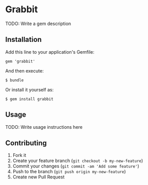 # Grabbit

TODO: Write a gem description

## Installation

Add this line to your application's Gemfile:

    gem 'grabbit'

And then execute:

    $ bundle

Or install it yourself as:

    $ gem install grabbit

## Usage

TODO: Write usage instructions here

## Contributing

1. Fork it
2. Create your feature branch (`git checkout -b my-new-feature`)
3. Commit your changes (`git commit -am 'Add some feature'`)
4. Push to the branch (`git push origin my-new-feature`)
5. Create new Pull Request
